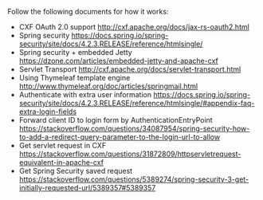 Follow the following documents for how it works:

* CXF OAuth 2.0 support <http://cxf.apache.org/docs/jax-rs-oauth2.html>
* Spring security <https://docs.spring.io/spring-security/site/docs/4.2.3.RELEASE/reference/htmlsingle/>
* Spring security + embedded Jetty <https://dzone.com/articles/embedded-jetty-and-apache-cxf>
* Servlet Transport <http://cxf.apache.org/docs/servlet-transport.html>
* Using Thymeleaf template engine <http://www.thymeleaf.org/doc/articles/springmail.html>
* Authenticate with extra user information <https://docs.spring.io/spring-security/site/docs/4.2.3.RELEASE/reference/htmlsingle/#appendix-faq-extra-login-fields>
* Forward client ID to login form by AuthenticationEntryPoint <https://stackoverflow.com/questions/34087954/spring-security-how-to-add-a-redirect-query-parameter-to-the-login-url-to-allow>
* Get servlet request in CXF <https://stackoverflow.com/questions/31872809/httpservletrequest-equivalent-in-apache-cxf>
* Get Spring Security saved request <https://stackoverflow.com/questions/5389274/spring-security-3-get-initially-requested-url/5389357#5389357>